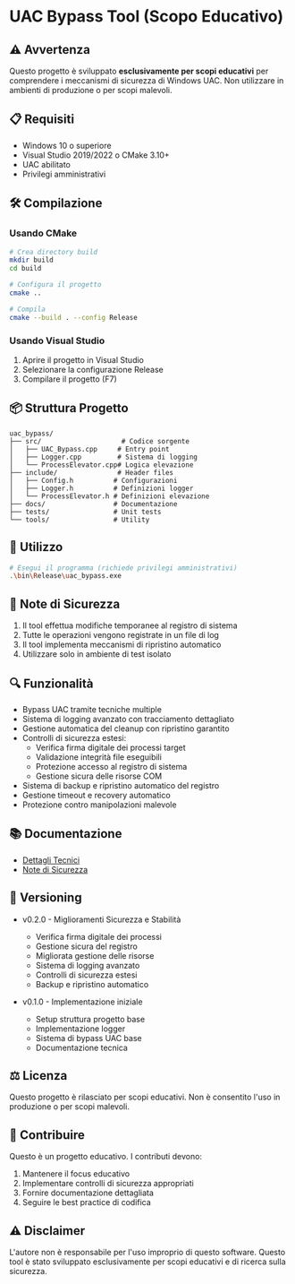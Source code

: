 # UAC Bypass Tool (Scopo Educativo)

## ⚠️ Avvertenza
Questo progetto è sviluppato **esclusivamente per scopi educativi** per comprendere i meccanismi di sicurezza di Windows UAC. Non utilizzare in ambienti di produzione o per scopi malevoli.

## 📋 Requisiti
- Windows 10 o superiore
- Visual Studio 2019/2022 o CMake 3.10+
- UAC abilitato
- Privilegi amministrativi

## 🛠️ Compilazione

### Usando CMake
```bash
# Crea directory build
mkdir build
cd build

# Configura il progetto
cmake ..

# Compila
cmake --build . --config Release
```

### Usando Visual Studio
1. Aprire il progetto in Visual Studio
2. Selezionare la configurazione Release
3. Compilare il progetto (F7)

## 📦 Struttura Progetto
```
uac_bypass/
├── src/                    # Codice sorgente
│   ├── UAC_Bypass.cpp     # Entry point
│   ├── Logger.cpp         # Sistema di logging
│   └── ProcessElevator.cpp# Logica elevazione
├── include/               # Header files
│   ├── Config.h          # Configurazioni
│   ├── Logger.h          # Definizioni logger
│   └── ProcessElevator.h # Definizioni elevazione
├── docs/                 # Documentazione
├── tests/                # Unit tests
└── tools/                # Utility
```

## 🚀 Utilizzo
```bash
# Esegui il programma (richiede privilegi amministrativi)
.\bin\Release\uac_bypass.exe
```

## 📝 Note di Sicurezza
1. Il tool effettua modifiche temporanee al registro di sistema
2. Tutte le operazioni vengono registrate in un file di log
3. Il tool implementa meccanismi di ripristino automatico
4. Utilizzare solo in ambiente di test isolato

## 🔍 Funzionalità
- Bypass UAC tramite tecniche multiple
- Sistema di logging avanzato con tracciamento dettagliato
- Gestione automatica del cleanup con ripristino garantito
- Controlli di sicurezza estesi:
  - Verifica firma digitale dei processi target
  - Validazione integrità file eseguibili
  - Protezione accesso al registro di sistema
  - Gestione sicura delle risorse COM
- Sistema di backup e ripristino automatico del registro
- Gestione timeout e recovery automatico
- Protezione contro manipolazioni malevole

## 📚 Documentazione
- [Dettagli Tecnici](docs/technical_details.md)
- [Note di Sicurezza](docs/security_notes.md)

## 🔄 Versioning
- v0.2.0 - Miglioramenti Sicurezza e Stabilità
  - Verifica firma digitale dei processi
  - Gestione sicura del registro
  - Migliorata gestione delle risorse
  - Sistema di logging avanzato
  - Controlli di sicurezza estesi
  - Backup e ripristino automatico

- v0.1.0 - Implementazione iniziale
  - Setup struttura progetto base
  - Implementazione logger
  - Sistema di bypass UAC base
  - Documentazione tecnica

## ⚖️ Licenza
Questo progetto è rilasciato per scopi educativi. Non è consentito l'uso in produzione o per scopi malevoli.

## 🤝 Contribuire
Questo è un progetto educativo. I contributi devono:
1. Mantenere il focus educativo
2. Implementare controlli di sicurezza appropriati
3. Fornire documentazione dettagliata
4. Seguire le best practice di codifica

## ⚠️ Disclaimer
L'autore non è responsabile per l'uso improprio di questo software. Questo tool è stato sviluppato esclusivamente per scopi educativi e di ricerca sulla sicurezza.